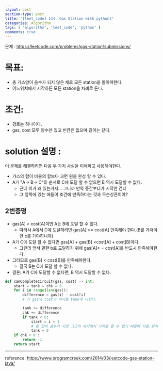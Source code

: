 ```yaml
---
layout: post
section-type: post
title: "[leet_code] 134. Gas Station with python3"
categories: Algorithm
tags: [ 'algorithm', 'leet_code', 'python' ]
comments: true
---
```


문제 : https://leetcode.com/problems/gas-station/submissions/

# 목표:
- 총 가스양이 음수가 되지 않은 채로 모든 station을 돌아야한다.
- 어느위치에서 시작하든 모든 station을 차례로 돈다.

# 조건:
- 경로는 하나이다.
- gas, cost 모두 양수만 있고 빈칸은 없으며 길이는 같다.

# solution 설명 :

이 문제를 해결하려면 다음 두 가지 사실을 이해하고 사용해야한다.
- 가스의 합이 비용의 합보다 크면 원을 완성 할 수 있다.
- A가 "A-> B-> C"의 순서로 C에 도달 할 수 없으면 B 역시 도달할 수 없다.
  - 근데 이거 왜 있는거지... 그니까 만약 중간부터가 시작인 건데
  - 그 앞쪽에 있는 애들이 조건에 만족하다는 것과 무슨상관이야?
## 2번증명
- gas[A] < cost[A]이면 A는 B에 도달 할 수 없다.
  - 따라서 A에서 C에 도달하려면 gas[A] >= cost[A] 만족해야 한다.(B를 거쳐야만 c를 가야하니까)
- A가 C에 도달 할 수 없다면 gas[A] + gas[B] <cost[A] + cost[B]이다.
  - 그런데 앞서 말한 b로 도달하기 위해  gas[A]> = cost[A]를 반드시 만족해야한다.
- 그러므로 gas[B] < cost[B]를 만족해야한다.
  - 결국 B는 C에 도달 할 수 없다.
- 결론: A가 C에 도달할 수 없다면, B 역시 도달할 수 없다.


``` python
def canCompleteCircuit(gas, cost) -> int:
    start = tank = chk = 0
    for i in range(len(gas)):
        difference = gas[i] - cost[i]
        # 각 gas와 cost의 차이를 tank에 더한다.

        tank += difference
        chk += difference
        if tank < 0:
            start = i + 1
            # 총 합이 음수가 되면 그곳의 위치에서 시작을 할 수 없기 때문에 다음 위치라고 생각하고 start의 위치를 옮긴다.
            tank = 0
    if chk < 0 :
        return -1
    return start
```

---
reference:
https://www.programcreek.com/2014/03/leetcode-gas-station-java/
